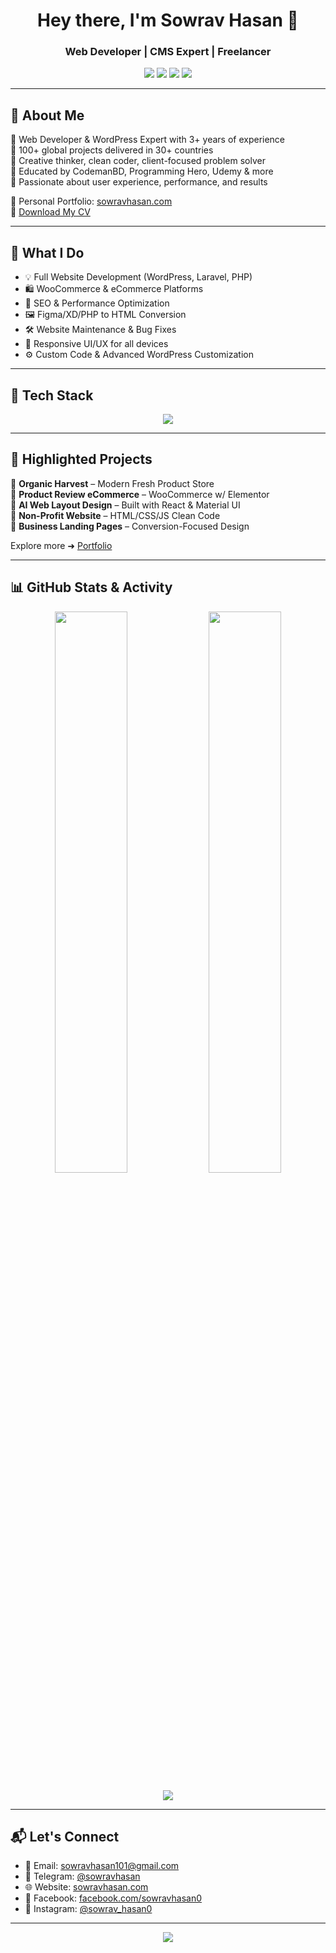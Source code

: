 <h1 align="center">Hey there, I'm Sowrav Hasan 👋</h1>
<h3 align="center">Web Developer | CMS Expert | Freelancer</h3>

<p align="center">
  <a href="https://linkedin.com/in/sowrav-hasan"><img src="https://img.shields.io/badge/LinkedIn-blue?style=for-the-badge&logo=linkedin&logoColor=white"/></a>
  <a href="https://twitter.com/sowrav_hasan0"><img src="https://img.shields.io/badge/Twitter-1DA1F2?style=for-the-badge&logo=twitter&logoColor=white"/></a>
  <a href="https://instagram.com/sowrav_hasan0"><img src="https://img.shields.io/badge/Instagram-E4405F?style=for-the-badge&logo=instagram&logoColor=white"/></a>
  <a href="mailto:sowravhasan101@gmail.com"><img src="https://img.shields.io/badge/Email-D14836?style=for-the-badge&logo=gmail&logoColor=white"/></a>
</p>

---

## 🚀 About Me

🔹 Web Developer & WordPress Expert with 3+ years of experience  
🔹 100+ global projects delivered in 30+ countries  
🔹 Creative thinker, clean coder, client-focused problem solver  
🔹 Educated by CodemanBD, Programming Hero, Udemy & more  
🔹 Passionate about user experience, performance, and results  

🔗 Personal Portfolio: [sowravhasan.com](https://sowravhasan.com)  
📄 [Download My CV](https://drive.google.com/file/d/1MgWAWUeqsweid78arvUj9ABiS8tiEFW7/view)

---

## 💼 What I Do

- 💡 Full Website Development (WordPress, Laravel, PHP)
- 🛍️ WooCommerce & eCommerce Platforms
- 🚀 SEO & Performance Optimization
- 🖼️ Figma/XD/PHP to HTML Conversion
- 🛠️ Website Maintenance & Bug Fixes
- 📱 Responsive UI/UX for all devices
- ⚙️ Custom Code & Advanced WordPress Customization

---

## 🧠 Tech Stack

<p align="center">
  <img src="https://skillicons.dev/icons?i=html,css,sass,tailwind,bootstrap,js,jquery,php,wordpress,laravel,react,mysql,git,github,figma,vscode" />
</p>

---

## 🌟 Highlighted Projects

🔹 **Organic Harvest** – Modern Fresh Product Store  
🔹 **Product Review eCommerce** – WooCommerce w/ Elementor  
🔹 **AI Web Layout Design** – Built with React & Material UI  
🔹 **Non-Profit Website** – HTML/CSS/JS Clean Code  
🔹 **Business Landing Pages** – Conversion-Focused Design  

Explore more ➜ [Portfolio](https://sowravhasan.com/#projects)

---

## 📊 GitHub Stats & Activity

<p align="center">
  <img src="https://github-readme-stats.vercel.app/api?username=sowravhasan&show_icons=true&theme=react&count_private=true&hide_border=true" width="48%" />
  <img src="https://github-readme-stats.vercel.app/api/top-langs/?username=sowravhasan&layout=compact&theme=react&hide_border=true" width="48%" />
</p>

<p align="center">
  <img src="https://github-readme-activity-graph.cyclic.app/graph?username=sowravhasan&theme=react-dark&area=true&hide_border=true" />
</p>

---

## 📬 Let's Connect

- 📧 Email: [sowravhasan101@gmail.com](mailto:sowravhasan101@gmail.com)  
- 💬 Telegram: [@sowravhasan](https://t.me/sowravhasan)  
- 🌐 Website: [sowravhasan.com](https://sowravhasan.com)  
- 📘 Facebook: [facebook.com/sowravhasan0](https://facebook.com/sowravhasan0)  
- 📸 Instagram: [@sowrav_hasan0](https://instagram.com/sowrav_hasan0)

---

<p align="center">
  <img src="https://komarev.com/ghpvc/?username=sowravhasan&label=Profile+Views&color=blueviolet&style=flat-square" />
</p>
